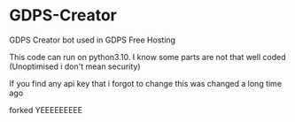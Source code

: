 # GDPS-Creator
GDPS Creator bot used in GDPS Free Hosting

This code can run on python3.10. I know some parts are not that well coded (Unoptimised i don't mean security)

If you find any api key that i forgot to change this was changed a long time ago


forked YEEEEEEEEE
